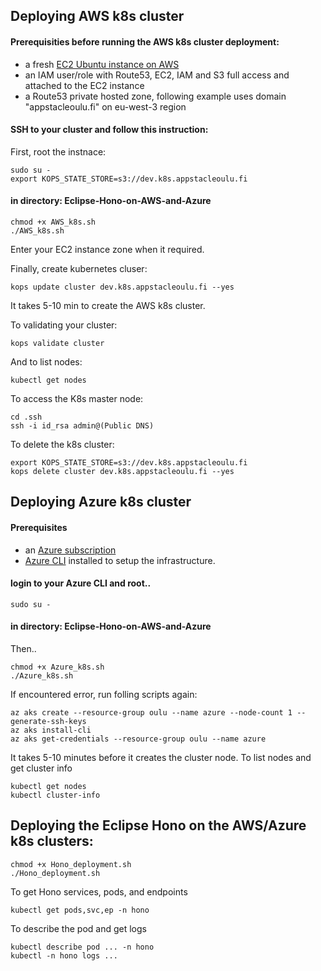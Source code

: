 
## Deploying AWS k8s cluster

#### Prerequisities before running the AWS k8s cluster deployment: 
* a fresh [EC2 Ubuntu instance on AWS](https://docs.aws.amazon.com/AWSEC2/latest/UserGuide/EC2_GetStarted.html)
* an IAM user/role with Route53, EC2, IAM and S3 full access and attached to the EC2 instance
* a Route53 private hosted zone, following example uses domain "appstacleoulu.fi" on eu-west-3 region

#### SSH to your cluster and follow this instruction: 

First, root the instnace:
```
sudo su -
export KOPS_STATE_STORE=s3://dev.k8s.appstacleoulu.fi
```

#### in directory: Eclipse-Hono-on-AWS-and-Azure
```
chmod +x AWS_k8s.sh
./AWS_k8s.sh
```

Enter your EC2 instance zone when it required.

Finally, create kubernetes cluser:
```
kops update cluster dev.k8s.appstacleoulu.fi --yes
```
It takes 5-10 min to create the AWS k8s cluster.


To validating your cluster:
```
kops validate cluster
```

And to list nodes:
```
kubectl get nodes
```

To access the K8s master node:
```
cd .ssh
ssh -i id_rsa admin@(Public DNS)
```

To delete the k8s cluster:
```
export KOPS_STATE_STORE=s3://dev.k8s.appstacleoulu.fi
kops delete cluster dev.k8s.appstacleoulu.fi --yes
```
## Deploying Azure k8s cluster

#### Prerequisites
* an [Azure subscription](https://azure.microsoft.com/en-us/get-started/)
* [Azure CLI](https://docs.microsoft.com/en-us/cli/azure/install-azure-cli) installed to setup the infrastructure.

#### login to your Azure CLI and root..
```
sudo su -
```
#### in directory: Eclipse-Hono-on-AWS-and-Azure
Then..
```
chmod +x Azure_k8s.sh
./Azure_k8s.sh
```

If encountered error, run folling scripts again:
```
az aks create --resource-group oulu --name azure --node-count 1 --generate-ssh-keys
az aks install-cli
az aks get-credentials --resource-group oulu --name azure
```

It takes 5-10 minutes before it creates the cluster node. To list nodes and get cluster info
```
kubectl get nodes
kubectl cluster-info
```

## Deploying the Eclipse Hono on the AWS/Azure k8s clusters:
```
chmod +x Hono_deployment.sh
./Hono_deployment.sh
```

To get Hono services, pods, and endpoints
```
kubectl get pods,svc,ep -n hono
```
To describe the pod and get logs
```
kubectl describe pod ... -n hono
kubectl -n hono logs ...
```
